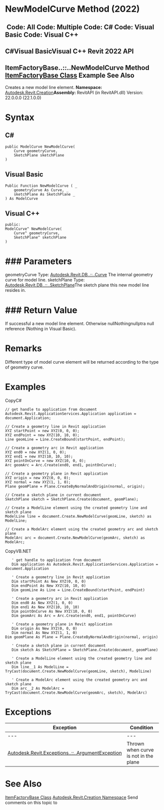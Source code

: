 # NewModelCurve Method (2022)

﻿
 Code: All Code: Multiple Code: C# Code: Visual Basic Code: Visual C++   
---  
C#Visual BasicVisual C++
Revit 2022 API  
---  
ItemFactoryBase..::..NewModelCurve Method   
[ItemFactoryBase Class](cba2c84a-22c0-e6e7-a99c-67656901853a.md "ItemFactoryBase Class") Example See Also  
---  
Creates a new model line element. 
**Namespace:** [Autodesk.Revit.Creation](ded320da-058a-4edd-0418-0582389559a7.md "Autodesk.Revit.Creation Namespace")**Assembly:** RevitAPI (in RevitAPI.dll) Version: 22.0.0.0 (22.1.0.0)
# Syntax
C#  
---  
```text
public ModelCurve NewModelCurve(
	Curve geometryCurve,
	SketchPlane sketchPlane
)
```
  
Visual Basic  
---  
```text
Public Function NewModelCurve ( _
	geometryCurve As Curve, _
	sketchPlane As SketchPlane _
) As ModelCurve
```
  
Visual C++  
---  
```text
public:
ModelCurve^ NewModelCurve(
	Curve^ geometryCurve, 
	SketchPlane^ sketchPlane
)
```
  
# ### Parameters
geometryCurve
    Type: [Autodesk.Revit.DB..::..Curve](400cc9b6-9ff7-de85-6fd8-c20002209d25.md "Curve Class") The internal geometry curve for model line. 
sketchPlane
    Type: [Autodesk.Revit.DB..::..SketchPlane](ba104029-d175-7e75-caef-667a4281f4af.md "SketchPlane Class")The sketch plane this new model line resides in.
# ### Return Value
If successful a new model line element. Otherwise nullNothingnullptra null reference (Nothing in Visual Basic). 
# Remarks
Different type of model curve element will be returned according to the type of geometry curve. 
# Examples
CopyC#
```text
// get handle to application from document
Autodesk.Revit.ApplicationServices.Application application = document.Application;

// Create a geometry line in Revit application
XYZ startPoint = new XYZ(0, 0, 0);
XYZ endPoint = new XYZ(10, 10, 0);
Line geomLine = Line.CreateBound(startPoint, endPoint);

// Create a geometry arc in Revit application
XYZ end0 = new XYZ(1, 0, 0);
XYZ end1 = new XYZ(10, 10, 10);
XYZ pointOnCurve = new XYZ(10, 0, 0);
Arc geomArc = Arc.Create(end0, end1, pointOnCurve);

// Create a geometry plane in Revit application
XYZ origin = new XYZ(0, 0, 0);
XYZ normal = new XYZ(1, 1, 0);
Plane geomPlane = Plane.CreateByNormalAndOrigin(normal, origin);

// Create a sketch plane in current document
SketchPlane sketch = SketchPlane.Create(document, geomPlane);

// Create a ModelLine element using the created geometry line and sketch plane
ModelLine line = document.Create.NewModelCurve(geomLine, sketch) as ModelLine;

// Create a ModelArc element using the created geometry arc and sketch plane
ModelArc arc = document.Create.NewModelCurve(geomArc, sketch) as ModelArc;
```

CopyVB.NET
```text
   ' get handle to application from document
   Dim application As Autodesk.Revit.ApplicationServices.Application = document.Application

   ' Create a geometry line in Revit application
   Dim startPoint As New XYZ(0, 0, 0)
   Dim endPoint As New XYZ(10, 10, 0)
   Dim geomLine As Line = Line.CreateBound(startPoint, endPoint)

   ' Create a geometry arc in Revit application
   Dim end0 As New XYZ(1, 0, 0)
   Dim end1 As New XYZ(10, 10, 10)
   Dim pointOnCurve As New XYZ(10, 0, 0)
   Dim geomArc As Arc = Arc.Create(end0, end1, pointOnCurve)

   ' Create a geometry plane in Revit application
   Dim origin As New XYZ(0, 0, 0)
   Dim normal As New XYZ(1, 1, 0)
Dim geomPlane As Plane = Plane.CreateByNormalAndOrigin(normal, origin)

   ' Create a sketch plane in current document
   Dim sketch As SketchPlane = SketchPlane.Create(document, geomPlane)

   ' Create a ModelLine element using the created geometry line and sketch plane
   Dim line__1 As ModelLine = TryCast(document.Create.NewModelCurve(geomLine, sketch), ModelLine)

   ' Create a ModelArc element using the created geometry arc and sketch plane
   Dim arc__2 As ModelArc = TryCast(document.Create.NewModelCurve(geomArc, sketch), ModelArc)
```

# Exceptions
| Exception | Condition |
| --- | --- |
| --- | --- |
| [Autodesk.Revit.Exceptions..::..ArgumentException](2e6e4206-97a8-dd4b-df5d-4269f4bb6088.md "ArgumentException Class") | Thrown when curve is not in the plane |

# See Also
[ItemFactoryBase Class](cba2c84a-22c0-e6e7-a99c-67656901853a.md "ItemFactoryBase Class")
[Autodesk.Revit.Creation Namespace](ded320da-058a-4edd-0418-0582389559a7.md "Autodesk.Revit.Creation Namespace")
Send comments on this topic to 
